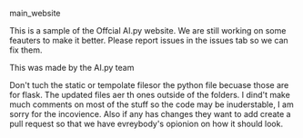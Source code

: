 main_website 

This is a sample of the Offcial AI.py website. We are still working on some feauters to make it better. Please report issues in the issues tab so we can fix them.

This was made by the AI.py team

Don't tuch the static or tempolate filesor the python file becuase those are for flask. The updated files aer th ones outside of the folders. I dind't make much comments on most of the stuff so the code may be inuderstable, I am sorry for the incovience. Also if any has changes they want to add create a pull request so that we have evreybody's opionion on how it should look.
